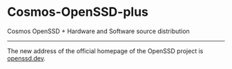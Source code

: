 # Cosmos-OpenSSD-plus
Cosmos OpenSSD + Hardware and Software source distribution

---

The new address of the official homepage of the OpenSSD project is [openssd.dev](https://www.openssd.dev/).
